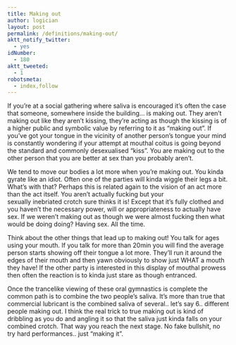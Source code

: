 ```yaml
---
title: Making out
author: logician
layout: post
permalink: /definitions/making-out/
aktt_notify_twitter:
  - yes
idNumber:
  - 180
aktt_tweeted:
  - 1
robotsmeta:
  - index,follow
---
```

If you&#8217;re at a social gathering where saliva is encouraged it&#8217;s often the case that someone, somewhere inside the building&#8230; is making out. They aren&#8217;t making out like they aren&#8217;t kissing, they&#8217;re acting as though the kissing is of a higher public and symbolic value by referring to it as &#8220;making out&#8221;. If you&#8217;ve got your tongue in the vicinity of another person&#8217;s tongue your mind is constantly wondering if your attempt at mouthal coitus is going beyond the standard and commonly desexualised &#8220;kiss&#8221;. You are making out to the other person that you are better at sex than you probably aren&#8217;t.

We tend to move our bodies a lot more when you&#8217;re making out. You kinda gyrate like an idiot. Often one of the parties will kinda wiggle their legs a bit. What&#8217;s with that? Perhaps this is related again to the vision of an act more than the act itself. You aren&#8217;t actually fucking but your sexually inebriated crotch sure thinks it is! Except that it&#8217;s fully clothed and you haven&#8217;t the necessary power, will or appropriateness to actually have sex. If we weren&#8217;t making out as though we were almost fucking then what would be doing doing? Having sex. All the time.

Think about the other things that lead up to making out! You talk for ages using your mouth. If you talk for more than 20min you will find the average person starts showing off their tongue a lot more. They&#8217;ll run it around the edges of their mouth and then yawn obviously to show just WHAT a mouth they have! If the other party is interested in this display of mouthal prowess then often the reaction is to kinda just stare as though entranced.

Once the trancelike viewing of these oral gymnastics is complete the common path is to combine the two people&#8217;s saliva. It&#8217;s more than true that commercial lubricant is the combined saliva of several.. let&#8217;s say 6.. different people making out. I think the real trick to true making out is kind of dribbling as you do and angling it so that the saliva just kinda falls on your combined crotch. That way you reach the next stage. No fake bullshit, no try hard performances.. just &#8220;making it&#8221;.